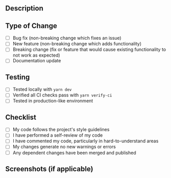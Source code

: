 ## Description
<!-- Describe your changes in detail -->

## Type of Change
<!-- Mark relevant items with an [x] -->

- [ ] Bug fix (non-breaking change which fixes an issue)
- [ ] New feature (non-breaking change which adds functionality)
- [ ] Breaking change (fix or feature that would cause existing functionality to not work as expected)
- [ ] Documentation update

## Testing
<!-- Describe the tests you ran to verify your changes -->

- [ ] Tested locally with `yarn dev`
- [ ] Verified all CI checks pass with `yarn verify-ci`
- [ ] Tested in production-like environment

## Checklist
<!-- Mark items with an [x] when complete -->

- [ ] My code follows the project's style guidelines
- [ ] I have performed a self-review of my code
- [ ] I have commented my code, particularly in hard-to-understand areas
- [ ] My changes generate no new warnings or errors
- [ ] Any dependent changes have been merged and published

## Screenshots (if applicable)
<!-- Add screenshots to help explain your changes -->
